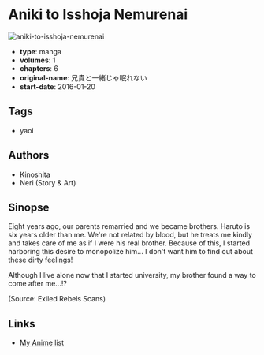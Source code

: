# Aniki to Isshoja Nemurenai

![aniki-to-isshoja-nemurenai](https://cdn.myanimelist.net/images/manga/2/213202.jpg)

-   **type**: manga
-   **volumes**: 1
-   **chapters**: 6
-   **original-name**: 兄貴と一緒じゃ眠れない
-   **start-date**: 2016-01-20

## Tags

-   yaoi

## Authors

-   Kinoshita
-   Neri (Story & Art)

## Sinopse

Eight years ago, our parents remarried and we became brothers. Haruto is six years older than me. We're not related by blood, but he treats me kindly and takes care of me as if I were his real brother. Because of this, I started harboring this desire to monopolize him... I don't want him to find out about these dirty feelings!

Although I live alone now that I started university, my brother found a way to come after me...!?

(Source: Exiled Rebels Scans)

## Links

-   [My Anime list](https://myanimelist.net/manga/116493/Aniki_to_Isshoja_Nemurenai)
